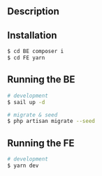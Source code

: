 ## Description
## Installation

```bash
$ cd BE composer i
$ cd FE yarn
```

## Running the BE

```bash
# development
$ sail up -d

# migrate & seed
$ php artisan migrate --seed
```

## Running the FE

```bash
# development
$ yarn dev
```
